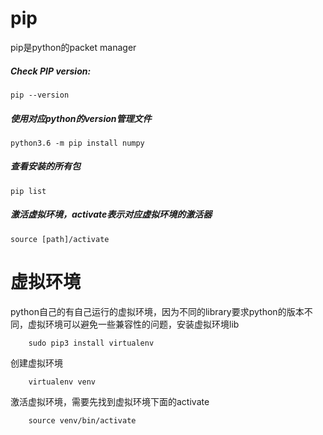 # pip
pip是python的packet manager

##### Check PIP version:
    pip --version
##### 使用对应python的version管理文件
    python3.6 -m pip install numpy
##### 查看安装的所有包
    pip list
##### 激活虚拟环境，activate表示对应虚拟环境的激活器
    source [path]/activate


# 虚拟环境
python自己的有自己运行的虚拟环境，因为不同的library要求python的版本不同，虚拟环境可以避免一些兼容性的问题，安装虚拟环境lib
```
    sudo pip3 install virtualenv 
```
创建虚拟环境
```
    virtualenv venv 
```
激活虚拟环境，需要先找到虚拟环境下面的activate
```
    source venv/bin/activate
```
